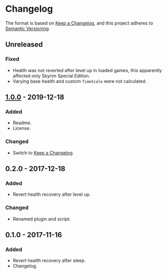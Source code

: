 # Changelog

The format is based on [Keep a Changelog], and this project adheres to
[Semantic Versioning].

## Unreleased

### Fixed

- Health was not reverted after level up in loaded games, this apparently
affected only Skyrim Special Edition.
- Varying base health and custom `TimeScale` were not calculated.

## [1.0.0] - 2019-12-18

### Added

- Readme.
- License.

### Changed

- Switch to [Keep a Changelog].

## 0.2.0 - 2017-12-18

### Added

- Revert health recovery after level up.

### Changed

- Renamed plugin and script.

## 0.1.0 - 2017-11-16

### Added

- Revert health recovery after sleep.
- Changelog.


[Keep a Changelog]: https://keepachangelog.com/en/1.0.0/
[Semantic Versioning]: https://semver.org/spec/v2.0.0.html
[1.0.0]: https://github.com/pragasette/no-health-reset/releases/tag/v1.0.0
